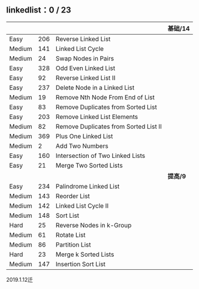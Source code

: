 
## linkedlist：0 / 23

|     |     |     |  基础/14  |
| --- | --- | --- | --- |
| Easy |206|    Reverse Linked List|
| Medium |141|    Linked List Cycle|
| Medium |24  |Swap Nodes in Pairs|
| Easy |328|    Odd Even Linked List|
| Easy |92  |Reverse Linked List II|
| Easy |237|    Delete Node in a Linked List|
| Medium |19  |Remove Nth Node From End of List|
| Easy |83  |Remove Duplicates from Sorted List|
| Easy |203|    Remove Linked List Elements|
| Medium |82  |Remove Duplicates from Sorted List II|
| Medium |369|    Plus One Linked List|
| Medium |2   |Add Two Numbers|
| Easy |160|    Intersection of Two Linked Lists|
| Easy |21  |Merge Two Sorted Lists|
|     |     |     |  **提高/9**  |
| Easy |234|    Palindrome Linked List|
| Medium |143|    Reorder List|
| Medium |142|    Linked List Cycle II|
| Medium |148|    Sort List|
| Hard |25  |Reverse Nodes in k-Group|
| Medium |61  |Rotate List|
| Medium |86  |Partition List|
| Hard |23  |Merge k Sorted Lists|
| Medium |147|    Insertion Sort List|

2019.1.12迁
